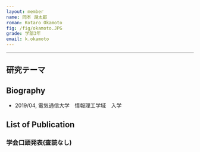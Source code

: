 ```yaml
---
layout: member
name: 岡本 湖太郎
roman: Kotaro Okamoto
fig: /fig/okamoto.JPG
grade: 学部3年
email: k.okamoto
---
```


---


## 研究テーマ

## Biography
- 2019/04, 電気通信大学　情報理工学域　入学


## List of Publication

### 学会口頭発表(査読なし)
